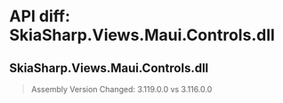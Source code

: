 # API diff: SkiaSharp.Views.Maui.Controls.dll

## SkiaSharp.Views.Maui.Controls.dll

> Assembly Version Changed: 3.119.0.0 vs 3.116.0.0

